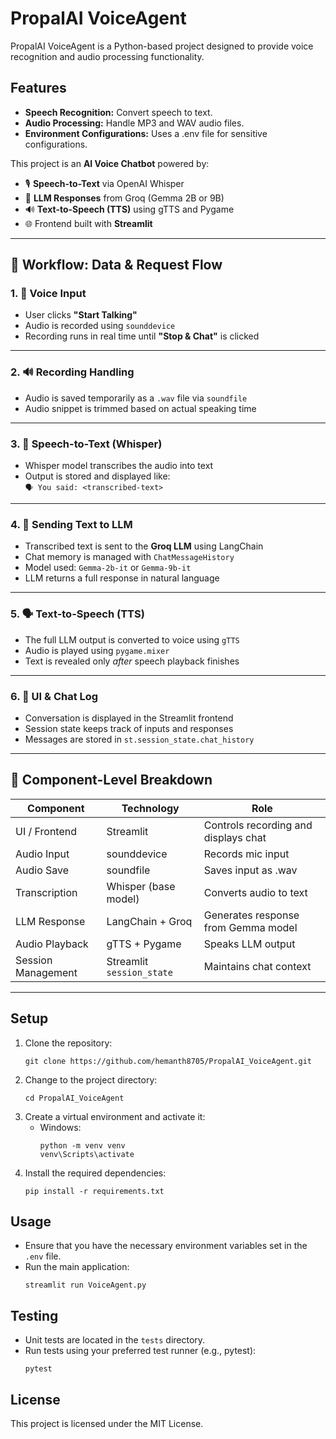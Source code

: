 # PropalAI VoiceAgent

PropalAI VoiceAgent is a Python-based project designed to provide voice recognition and audio processing functionality.

## Features
- **Speech Recognition:** Convert speech to text.
- **Audio Processing:** Handle MP3 and WAV audio files.
- **Environment Configurations:** Uses a .env file for sensitive configurations.


This project is an **AI Voice Chatbot** powered by:

- 🎙️ **Speech-to-Text** via OpenAI Whisper
- 🧠 **LLM Responses** from Groq (Gemma 2B or 9B)
- 🔊 **Text-to-Speech (TTS)** using gTTS and Pygame
- 🌐 Frontend built with **Streamlit**

---

## 🔄 Workflow: Data & Request Flow

### 1. 🎤 Voice Input
- User clicks **"Start Talking"**
- Audio is recorded using `sounddevice`
- Recording runs in real time until **"Stop & Chat"** is clicked

---

### 2. 🔊 Recording Handling
- Audio is saved temporarily as a `.wav` file via `soundfile`
- Audio snippet is trimmed based on actual speaking time

---

### 3. 🧠 Speech-to-Text (Whisper)
- Whisper model transcribes the audio into text
- Output is stored and displayed like:  
  `🗣️ You said: <transcribed-text>`

---

### 4. 🚀 Sending Text to LLM
- Transcribed text is sent to the **Groq LLM** using LangChain
- Chat memory is managed with `ChatMessageHistory`
- Model used: `Gemma-2b-it` or `Gemma-9b-it`
- LLM returns a full response in natural language

---

### 5. 🗣️ Text-to-Speech (TTS)
- The full LLM output is converted to voice using `gTTS`
- Audio is played using `pygame.mixer`
- Text is revealed only *after* speech playback finishes

---

### 6. 🧾 UI & Chat Log
- Conversation is displayed in the Streamlit frontend
- Session state keeps track of inputs and responses
- Messages are stored in `st.session_state.chat_history`

---

## 🧬 Component-Level Breakdown

| Component            | Technology            | Role                                   |
|---------------------|-----------------------|----------------------------------------|
| UI / Frontend       | Streamlit             | Controls recording and displays chat   |
| Audio Input         | sounddevice           | Records mic input                      |
| Audio Save          | soundfile             | Saves input as .wav                    |
| Transcription       | Whisper (base model)  | Converts audio to text                 |
| LLM Response        | LangChain + Groq      | Generates response from Gemma model    |
| Audio Playback      | gTTS + Pygame         | Speaks LLM output                      |
| Session Management  | Streamlit `session_state` | Maintains chat context               |

---


## Setup

1. Clone the repository:
   ```
   git clone https://github.com/hemanth8705/PropalAI_VoiceAgent.git
   ```
2. Change to the project directory:
   ```
   cd PropalAI_VoiceAgent
   ```
3. Create a virtual environment and activate it:
   - Windows:
     ```
     python -m venv venv
     venv\Scripts\activate
     ```
4. Install the required dependencies:
   ```
   pip install -r requirements.txt
   ```


## Usage

- Ensure that you have the necessary environment variables set in the `.env` file.
- Run the main application:
  ```
  streamlit run VoiceAgent.py
  ```

## Testing

- Unit tests are located in the `tests` directory.
- Run tests using your preferred test runner (e.g., pytest):
  ```
  pytest
  ```

## License

This project is licensed under the MIT License.